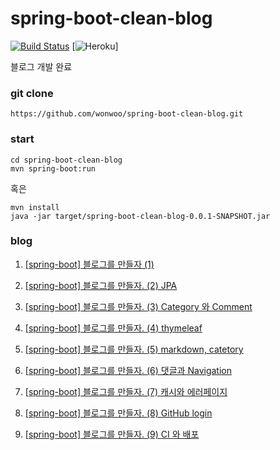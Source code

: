 # spring-boot-clean-blog

[![Build Status](https://semaphoreci.com/api/v1/wonwoo/spring-boot-clean-blog/branches/master/badge.svg)](https://semaphoreci.com/wonwoo/spring-boot-clean-blog)
[![Heroku](https://heroku-badge.herokuapp.com/?app=spring-boot-clean-blog)]


블로그 개발 완료 

### git clone 
```
https://github.com/wonwoo/spring-boot-clean-blog.git
```

### start
```
cd spring-boot-clean-blog
mvn spring-boot:run
```
혹은

```
mvn install 
java -jar target/spring-boot-clean-blog-0.0.1-SNAPSHOT.jar
```


### blog

1. <a href="http://wonwoo.ml/index.php/post/1143" target="_blank">[spring-boot] 블로그를 만들자 (1)</a>

2. <a href="http://wonwoo.ml/index.php/post/1159" target="_blank">[spring-boot] 블로그를 만들자. (2) JPA</a>

3. <a href="http://wonwoo.ml/index.php/post/1191" target="_blank">[spring-boot] 블로그를 만들자. (3) Category 와 Comment</a>

4. <a href="http://wonwoo.ml/index.php/post/1209" target="_blank">[spring-boot] 블로그를 만들자. (4) thymeleaf</a>

5. <a href="http://wonwoo.ml/index.php/post/1236" target="_blank">[spring-boot] 블로그를 만들자. (5) markdown, catetory</a>

6. <a href="http://wonwoo.ml/index.php/post/1252" target="_blank">[spring-boot] 블로그를 만들자. (6) 댓글과 Navigation</a>

7. <a href="http://wonwoo.ml/index.php/post/1264" target="_blank">[spring-boot] 블로그를 만들자. (7) 캐시와 에러페이지</a>

8. <a href="http://wonwoo.ml/index.php/post/1288" target="_blank">[spring-boot] 블로그를 만들자. (8) GitHub login</a>

9. <a href="http://wonwoo.ml/index.php/post/1328" target="_blank">[spring-boot] 블로그를 만들자. (9) CI 와 배포</a>



